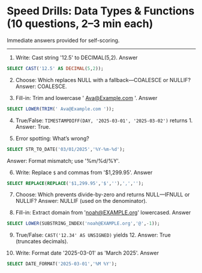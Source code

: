 # Speed Drills: Data Types & Functions (10 questions, 2–3 min each)

Immediate answers provided for self-scoring.

---

1) Write: Cast string '12.5' to DECIMAL(5,2).
Answer
```sql
SELECT CAST('12.5' AS DECIMAL(5,2));
```

2) Choose: Which replaces NULL with a fallback—COALESCE or NULLIF?
Answer: COALESCE.

3) Fill-in: Trim and lowercase ' Ava@Example.com '.
Answer
```sql
SELECT LOWER(TRIM(' Ava@Example.com '));
```

4) True/False: `TIMESTAMPDIFF(DAY, '2025-03-01', '2025-03-02')` returns 1.
Answer: True.

5) Error spotting: What’s wrong?
```sql
SELECT STR_TO_DATE('03/01/2025','%Y-%m-%d');
```
Answer: Format mismatch; use '%m/%d/%Y'.

6) Write: Replace `$` and commas from '$1,299.95'.
Answer
```sql
SELECT REPLACE(REPLACE('$1,299.95','$',''),',','');
```

7) Choose: Which prevents divide-by-zero and returns NULL—IFNULL or NULLIF?
Answer: NULLIF (used on the denominator).

8) Fill-in: Extract domain from 'noah@EXAMPLE.org' lowercased.
Answer
```sql
SELECT LOWER(SUBSTRING_INDEX('noah@EXAMPLE.org','@',-1));
```

9) True/False: `CAST('12.34' AS UNSIGNED)` yields 12.
Answer: True (truncates decimals).

10) Write: Format date '2025-03-01' as 'March 2025'.
Answer
```sql
SELECT DATE_FORMAT('2025-03-01','%M %Y');
```
